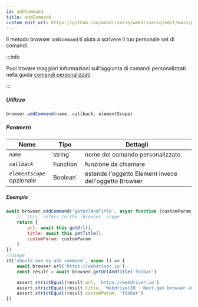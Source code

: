 ```yaml
---
id: addCommand
title: addCommand
custom_edit_url: https://github.com/webdriverio/webdriverio/edit/main/packages/webdriverio/src/commands/browser/addCommand.ts
---
```


Il metodo browser `addCommand` ti aiuta a scrivere il tuo personale set di comandi.

:::info

Puoi trovare maggiori informazioni sull'aggiunta di comandi personalizzati nella guida [comandi personalizzati](/docs/customcommands#adding-custom-commands).

:::

##### Utilizzo

```js
browser.addCommand(name, callback, elementScope)
```

##### Parametri

<table>
  <thead>
    <tr>
      <th>Nome</th><th>Tipo</th><th>Dettagli</th>
    </tr>
  </thead>
  <tbody>
    <tr>
      <td><code><var>name</var></code></td>
      <td>`string`</td>
      <td>nome del comando personalizzato</td>
    </tr>
    <tr>
      <td><code><var>callback</var></code></td>
      <td>`Function`</td>
      <td>funzione da chiamare</td>
    </tr>
    <tr>
      <td><code><var>elementScope</var></code><br /><span className="label labelWarning">opzionale</span></td>
      <td>`Boolean`</td>
      <td>estende l'oggetto Element invece dell'oggetto Browser</td>
    </tr>
  </tbody>
</table>

##### Esempio

```js title="execute.js"
await browser.addCommand('getUrlAndTitle', async function (customParam) {
    // `this` refers to the `browser` scope
    return {
        url: await this.getUrl(),
        title: await this.getTitle(),
        customParam: customParam
    }
})
//usage
it('should use my add command', async () => {
    await browser.url('https://webdriver.io')
    const result = await browser.getUrlAndTitle('foobar')

    assert.strictEqual(result.url, 'https://webdriver.io')
    assert.strictEqual(result.title, 'WebdriverIO · Next-gen browser and mobile automation test framework for Node.js | WebdriverIO')
    assert.strictEqual(result.customParam, 'foobar')
})
```